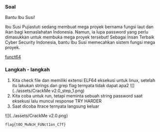 ### Soal
Bantu Ibu Susi!

Ibu Susi Pujiastuti sedang membuat mega proyek bernama fungsi laut dan ikan bagi kemaslahatan Indonesia. Namun, ia lupa password yang perlu dimasukkan untuk membuka mega proyek tersebut! Sebagai Insan Terbaik Cyber Security Indonesia, bantu Ibu Susi memecahkan sistem fungsi mega proyek.

[funct64](../assets/soal/funct64)

### Langkah - langkah
1. Kita check file dan memiliki extensi ELF64 eksekusi untuk linux, setelah itu lakukan strings dan grep flag ternyata tidak dapat apa2
  ![](../assets/CrackMe v2.0_step_1.png)
2. Kita coba untuk run, tetapi meminta sebuah string password saat eksekusi lalu muncul response TRY HARDER
3. Saat dicoba ltrace ternyata langsung keluar

![](../assets/CrackMe v2.0.png)

```
flag{t0O_MuNcH_FUNct1on_C7f}
```
